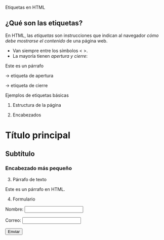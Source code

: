  Etiquetas en HTML

## ¿Qué son las etiquetas?
En HTML, las *etiquetas* son instrucciones que indican al navegador *cómo debe mostrarse el contenido* de una página web.

- Van siempre entre los símbolos < >.
- La mayoría tienen *apertura y cierre*:

<p>Este es un párrafo</p>

<p> → etiqueta de apertura

</p> → etiqueta de cierre


Ejemplos de etiquetas básicas

1. Estructura de la página

<html>   <!-- Inicia el documento -->
<head>   <!-- Contiene información como el título -->
<body>   <!-- Contenido visible -->

2. Encabezados

<h1>Título principal</h1>
<h2>Subtítulo</h2>
<h3>Encabezado más pequeño</h3>

3. Párrafo de texto

<p>Este es un párrafo en HTML.</p>

4. Formulario 
<form action="/enviar" method="post">
  <label for="nombre">Nombre:</label>
  <input type="text" id="nombre" name="nombre">
 
  <label for="email">Correo:</label>
  <input type="email" id="email" name="email">

  <input type="submit" value="Enviar">
</form>



